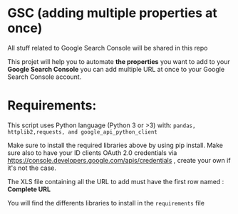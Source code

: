 # GSC (adding multiple properties at once)
All stuff related to Google Search Console will be shared in this repo


This projet will help you to automate **the properties** you want to add to your **Google Search Console** you can add multiple URL at once to your Google Search Console account.  


# Requirements:  

This script uses Python language (Python 3 or >3) with: ```pandas, httplib2,requests, and google_api_python_client```

Make sure to install the required libraries above by using pip install.  Make sure also to have your ID clients OAuth 2.0 credentials via https://console.developers.google.com/apis/credentials , create your own if it's not the case.

The XLS file containing all the URL to add must have the first row named : **Complete URL**


You will find the differents libraries to install in the ```requirements``` file
